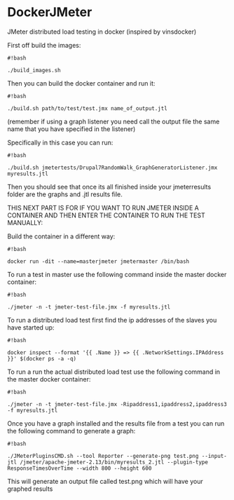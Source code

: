 # DockerJMeter
JMeter distributed load testing in docker (inspired by vinsdocker)

First off build the images:


```
#!bash

./build_images.sh
```

Then you can build the docker container and run it:

```
#!bash

./build.sh path/to/test/test.jmx name_of_output.jtl
```

(remember if using a graph listener you need call the output file the same
 name that you have specified in the listener)

Specifically in this case you can run:

```
#!bash

./build.sh jmetertests/Drupal7RandomWalk_GraphGeneratorListener.jmx myresults.jtl
```

Then you should see that once its all finished inside your jmeterresults folder are the graphs and .jtl results file.

THIS NEXT PART IS FOR IF YOU WANT TO RUN JMETER INSIDE A CONTAINER AND THEN ENTER THE CONTAINER TO RUN THE TEST MANUALLY:

Build the container in a different way:

```
#!bash

docker run -dit --name=masterjmeter jmetermaster /bin/bash
```

To run a test in master use the following command inside the master docker container:


```
#!bash

./jmeter -n -t jmeter-test-file.jmx -f myresults.jtl
```


To run a distributed load test first find the ip addresses of the slaves you have started up:


```
#!bash

docker inspect --format '{{ .Name }} => {{ .NetworkSettings.IPAddress }}' $(docker ps -a -q)
```


To run a run the actual distributed load test use the following command in the master docker container:


```
#!bash

./jmeter -n -t jmeter-test-file.jmx -Ripaddress1,ipaddress2,ipaddress3 -f myresults.jtl
```


Once you have a graph installed and the results file from a test you can run the following command to generate a graph:


```
#!bash

./JMeterPluginsCMD.sh --tool Reporter --generate-png test.png --input-jtl /jmeter/apache-jmeter-2.13/bin/myresults_2.jtl --plugin-type ResponseTimesOverTime --width 800 --height 600
```


This will generate an output file called test.png which will have your graphed results
